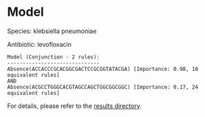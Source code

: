 
# Model

Species: klebsiella pneumoniae

Antibiotic: levofloxacin

```
Model (Conjunction - 2 rules):
------------------------------
Absence(ACCACCCGCACGGCGACTCCGCGGTATACGA) [Importance: 0.98, 10 equivalent rules]
AND
Absence(ACGCCTGGGCACGTAGCCAGCTGGCGGCGGC) [Importance: 0.17, 24 equivalent rules]

```

For details, please refer to the [results directory](../../../../../results/scm_b/klebsiella%20pneumoniae/levofloxacin/repeat_2/).

